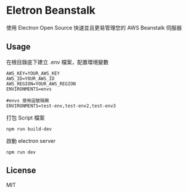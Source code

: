 # Eletron Beanstalk

使用 Electron Open Source 快速並且更易管理您的 AWS Beanstalk 伺服器

## Usage

在根目錄底下建立 .env 檔案，配置環境變數

```
AWS_KEY=YOUR_AWS_KEY
AWS_ID=YOUR_AWS_ID
AWS_REGION=YOUR_AWS_REGION
ENVIRONMENTS=envs

#envs 使用逗號隔開
ENVIRONMENTS=test-env,test-env2,test-env3
```

打包 Script 檔案

```
npm run build-dev
```

啟動 electron server

```
npm run dev
```

## License

MIT
